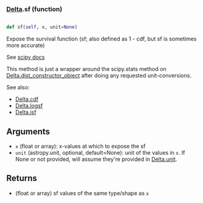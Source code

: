 ### [Delta](Delta.md).sf (function)


```py

def sf(self, x, unit=None)

```



Expose the survival function (sf; also defined as 1 - cdf, but sf is
sometimes more accurate)

See [scipy docs](https://docs.scipy.org/doc/scipy/reference/generated/scipy.stats.rv_continuous.sf.html)

This method is just a wrapper around the scipy.stats method on
[Delta.dist_constructor_object](Delta.dist_constructor_object.md) after doing any requested unit-conversions.

See also:

* [Delta.cdf](Delta.cdf.md)
* [Delta.logsf](Delta.logsf.md)
* [Delta.isf](Delta.isf.md)

Arguments
----------
* `x` (float or array): x-values at which to expose the sf
* `unit` (astropy.unit, optional, default=None): unit of the values
    in `x`.  If None or not provided, will assume they're provided in
    [Delta.unit](Delta.unit.md).

Returns
---------
* (float or array) sf values of the same type/shape as `x`

